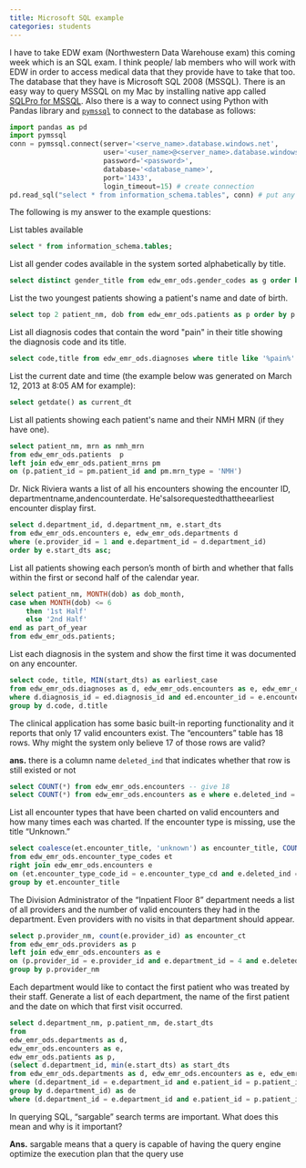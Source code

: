 ```yaml
---
title: Microsoft SQL example
categories: students
---
```


I have to take EDW exam (Northwestern Data Warehouse exam) this coming week which is an SQL exam. I think people/ lab members who will work with EDW in order to access medical data that they provide have to take that too. The database that they have is Microsoft SQL 2008 (MSSQL). There is an easy way to query MSSQL on my Mac by installing
native app called [SQLPro for MSSQL](http://www.macsqlclient.com/). Also there is a way to connect using Python with  Pandas library and [`pymssql`](https://github.com/PyMySQL/PyMySQL) to connect to the database as follows:


```python
import pandas as pd
import pymssql
conn = pymssql.connect(server='<serve_name>.database.windows.net',
                       user='<user_name>@<server_name>.database.windows.net',
                       password='<password>',
                       database='<database_name>',
                       port='1433',
                       login_timeout=15) # create connection
pd.read_sql("select * from information_schema.tables", conn) # put any query in first argument
```

The following is my answer to the example questions:

List tables available

```sql
select * from information_schema.tables;
```

List all gender codes available in the system sorted alphabetically by title.

```sql
select distinct gender_title from edw_emr_ods.gender_codes as g order by g.gender_title
```

List the two youngest patients showing a patient's name and date of birth.

```sql
select top 2 patient_nm, dob from edw_emr_ods.patients as p order by p.dob desc
```

List all diagnosis codes that contain the word "pain" in their title showing the diagnosis code and its title.

```sql
select code,title from edw_emr_ods.diagnoses where title like '%pain%'
```

List the current date and time (the example below was generated on March 12, 2013 at 8:05 AM for example):

```sql
select getdate() as current_dt
```

List all patients showing each patient's name and their NMH MRN (if they have one).

```sql
select patient_nm, mrn as nmh_mrn
from edw_emr_ods.patients  p
left join edw_emr_ods.patient_mrns pm
on (p.patient_id = pm.patient_id and pm.mrn_type = 'NMH')
```

Dr. Nick Riviera wants a list of all his encounters showing the encounter ID, departmentname,andencounterdate. He'salsorequestedthattheearliest encounter display first.

```sql
select d.department_id, d.department_nm, e.start_dts
from edw_emr_ods.encounters e, edw_emr_ods.departments d
where (e.provider_id = 1 and e.department_id = d.department_id)
order by e.start_dts asc;
```

List all patients showing each person’s month of birth and whether that falls within the first or second half of the calendar year.

```sql
select patient_nm, MONTH(dob) as dob_month,
case when MONTH(dob) <= 6
	then '1st Half'
	else '2nd Half'
end as part_of_year
from edw_emr_ods.patients;
```

List each diagnosis in the system and show the first time it was documented on any encounter.

```sql
select code, title, MIN(start_dts) as earliest_case
from edw_emr_ods.diagnoses as d, edw_emr_ods.encounters as e, edw_emr_ods.encounter_diagnoses as ed
where d.diagnosis_id = ed.diagnosis_id and ed.encounter_id = e.encounter_id
group by d.code, d.title
```

The clinical application has some basic built-in reporting functionality and it reports that only 17 valid encounters exist. The “encounters” table has 18 rows. Why might the system only believe 17 of those rows are valid?

**ans.** there is a column name `deleted_ind` that indicates whether that row is still existed or not

```sql
select COUNT(*) from edw_emr_ods.encounters -- give 18
select COUNT(*) from edw_emr_ods.encounters as e where e.deleted_ind = 0 -- give 17
```

List all encounter types that have been charted on valid encounters and how many times each was charted. If the encounter type is missing, use the title “Unknown.”

```sql
select coalesce(et.encounter_title, 'unknown') as encounter_title, COUNT(encounter_type_cd) as encounter_ct
from edw_emr_ods.encounter_type_codes et
right join edw_emr_ods.encounters e
on (et.encounter_type_code_id = e.encounter_type_cd and e.deleted_ind = 0)
group by et.encounter_title
```

The Division Administrator of the “Inpatient Floor 8” department needs a list of all providers and the number of valid encounters they had in the department. Even providers with no visits in that department should appear.

```sql
select p.provider_nm, count(e.provider_id) as encounter_ct
from edw_emr_ods.providers as p
left join edw_emr_ods.encounters as e
on (p.provider_id = e.provider_id and e.department_id = 4 and e.deleted_ind = 0)
group by p.provider_nm
```

Each department would like to contact the first patient who was treated by their staff. Generate a list of each department, the name of the first patient and the date on which that first visit occurred.

```sql
select d.department_nm, p.patient_nm, de.start_dts
from
edw_emr_ods.departments as d,
edw_emr_ods.encounters as e,
edw_emr_ods.patients as p,
(select d.department_id, min(e.start_dts) as start_dts
from edw_emr_ods.departments as d, edw_emr_ods.encounters as e, edw_emr_ods.patients as p
where (d.department_id = e.department_id and e.patient_id = p.patient_id)
group by d.department_id) as de
where (d.department_id = e.department_id and e.patient_id = p.patient_id and de.department_id = e.department_id and de.start_dts = e.start_dts)
```

In querying SQL, “sargable” search terms are important. What does this mean and why is it important?

**Ans.** sargable means that a query is capable of having the query engine optimize the execution plan that the query use
